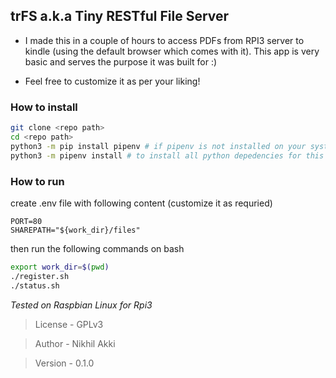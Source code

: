 ## trFS a.k.a Tiny RESTful File Server

* I made this in a couple of hours to access PDFs from RPI3 server to kindle (using the default browser which comes with it).
This app is very basic and serves the purpose it was built for :)

* Feel free to customize it as per your liking! 


### How to install

```bash
git clone <repo path>
cd <repo path>
python3 -m pip install pipenv # if pipenv is not installed on your system
python3 -m pipenv install # to install all python depedencies for this app
```

### How to run

create .env file with following content (customize it as requried)
```
PORT=80
SHAREPATH="${work_dir}/files"
```
then run the following commands on bash

```bash
export work_dir=$(pwd)
./register.sh
./status.sh
```

*Tested on Raspbian Linux for Rpi3*

> License - GPLv3

> Author - Nikhil Akki

> Version - 0.1.0